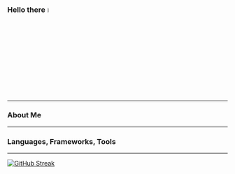 ### Hello there <img src="https://media.giphy.com/media/hvRJCLFzcasrR4ia7z/giphy.gif" width="5%">

---
### About Me

---
### Languages, Frameworks, Tools

---
[![GitHub Streak](http://github-readme-streak-stats.herokuapp.com?user=anand-dev-parekh&theme=tokyonight)](https://git.io/streak-stats)
